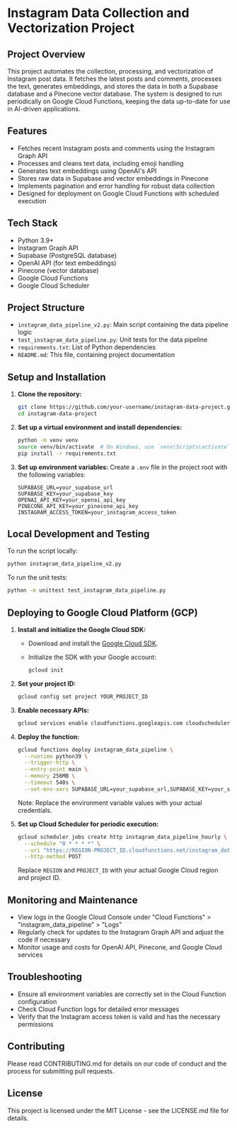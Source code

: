 # Instagram Data Collection and Vectorization Project

## Project Overview

This project automates the collection, processing, and vectorization of Instagram post data. It fetches the latest posts and comments, processes the text, generates embeddings, and stores the data in both a Supabase database and a Pinecone vector database. The system is designed to run periodically on Google Cloud Functions, keeping the data up-to-date for use in AI-driven applications.

## Features

- Fetches recent Instagram posts and comments using the Instagram Graph API
- Processes and cleans text data, including emoji handling
- Generates text embeddings using OpenAI's API
- Stores raw data in Supabase and vector embeddings in Pinecone
- Implements pagination and error handling for robust data collection
- Designed for deployment on Google Cloud Functions with scheduled execution

## Tech Stack

- Python 3.9+
- Instagram Graph API
- Supabase (PostgreSQL database)
- OpenAI API (for text embeddings)
- Pinecone (vector database)
- Google Cloud Functions
- Google Cloud Scheduler

## Project Structure

- `instagram_data_pipeline_v2.py`: Main script containing the data pipeline logic
- `test_instagram_data_pipeline.py`: Unit tests for the data pipeline
- `requirements.txt`: List of Python dependencies
- `README.md`: This file, containing project documentation

## Setup and Installation

1. **Clone the repository:**

   ```bash
   git clone https://github.com/your-username/instagram-data-project.git
   cd instagram-data-project
   ```

2. **Set up a virtual environment and install dependencies:**

   ```bash
   python -m venv venv
   source venv/bin/activate  # On Windows, use `venv\Scripts\activate`
   pip install -r requirements.txt
   ```

3. **Set up environment variables:**
   Create a `.env` file in the project root with the following variables:

   ```plaintext
   SUPABASE_URL=your_supabase_url
   SUPABASE_KEY=your_supabase_key
   OPENAI_API_KEY=your_openai_api_key
   PINECONE_API_KEY=your_pinecone_api_key
   INSTAGRAM_ACCESS_TOKEN=your_instagram_access_token
   ```

## Local Development and Testing

To run the script locally:

```bash
python instagram_data_pipeline_v2.py
```

To run the unit tests:

```bash
python -m unittest test_instagram_data_pipeline.py
```

## Deploying to Google Cloud Platform (GCP)

1. **Install and initialize the Google Cloud SDK:**

   - Download and install the [Google Cloud SDK](https://cloud.google.com/sdk/docs/install).
   - Initialize the SDK with your Google account:

     ```bash
     gcloud init
     ```

2. **Set your project ID:**

   ```bash
   gcloud config set project YOUR_PROJECT_ID
   ```

3. **Enable necessary APIs:**

   ```bash
   gcloud services enable cloudfunctions.googleapis.com cloudscheduler.googleapis.com
   ```

4. **Deploy the function:**

   ```bash
   gcloud functions deploy instagram_data_pipeline \
     --runtime python39 \
     --trigger-http \
     --entry-point main \
     --memory 256MB \
     --timeout 540s \
     --set-env-vars SUPABASE_URL=your_supabase_url,SUPABASE_KEY=your_supabase_key,OPENAI_API_KEY=your_openai_api_key,PINECONE_API_KEY=your_pinecone_api_key,INSTAGRAM_ACCESS_TOKEN=your_instagram_access_token
   ```

   Note: Replace the environment variable values with your actual credentials.

5. **Set up Cloud Scheduler for periodic execution:**

   ```bash
   gcloud scheduler jobs create http instagram_data_pipeline_hourly \
     --schedule "0 * * * *" \
     --uri "https://REGION-PROJECT_ID.cloudfunctions.net/instagram_data_pipeline" \
     --http-method POST
   ```

   Replace `REGION` and `PROJECT_ID` with your actual Google Cloud region and project ID.

## Monitoring and Maintenance

- View logs in the Google Cloud Console under "Cloud Functions" > "instagram_data_pipeline" > "Logs"
- Regularly check for updates to the Instagram Graph API and adjust the code if necessary
- Monitor usage and costs for OpenAI API, Pinecone, and Google Cloud services

## Troubleshooting

- Ensure all environment variables are correctly set in the Cloud Function configuration
- Check Cloud Function logs for detailed error messages
- Verify that the Instagram access token is valid and has the necessary permissions

## Contributing

Please read CONTRIBUTING.md for details on our code of conduct and the process for submitting pull requests.

## License

This project is licensed under the MIT License - see the LICENSE.md file for details.
